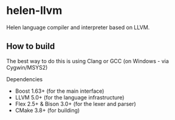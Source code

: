 # helen-llvm
Helen language compiler and interpreter based on LLVM.

## How to build
The best way to do this is using Clang or GCC (on Windows - via Cygwin/MSYS2)

Dependencies
* Boost 1.63+ (for the main interface)
* LLVM 5.0+ (for the language infrastructure)
* Flex 2.5+ & Bison 3.0+ (for the lexer and parser)
* CMake 3.8+ (for building)
